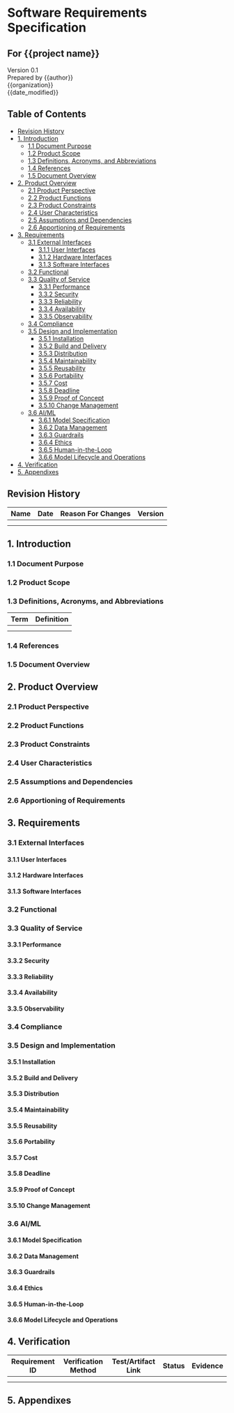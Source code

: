 # Software Requirements Specification
## For {{project name}}

Version 0.1  
Prepared by {{author}}  
{{organization}}  
{{date_modified}}

## Table of Contents
<!-- TOC -->
* [Revision History](#revision-history)
* [1. Introduction](#1-introduction)
    * [1.1 Document Purpose](#11-document-purpose)
    * [1.2 Product Scope](#12-product-scope)
    * [1.3 Definitions, Acronyms, and Abbreviations](#13-definitions-acronyms-and-abbreviations)
    * [1.4 References](#14-references)
    * [1.5 Document Overview](#15-document-overview)
* [2. Product Overview](#2-product-overview)
    * [2.1 Product Perspective](#21-product-perspective)
    * [2.2 Product Functions](#22-product-functions)
    * [2.3 Product Constraints](#23-product-constraints)
    * [2.4 User Characteristics](#24-user-characteristics)
    * [2.5 Assumptions and Dependencies](#25-assumptions-and-dependencies)
    * [2.6 Apportioning of Requirements](#26-apportioning-of-requirements)
* [3. Requirements](#3-requirements)
    * [3.1 External Interfaces](#31-external-interfaces)
        * [3.1.1 User Interfaces](#311-user-interfaces)
        * [3.1.2 Hardware Interfaces](#312-hardware-interfaces)
        * [3.1.3 Software Interfaces](#313-software-interfaces)
    * [3.2 Functional](#32-functional)
    * [3.3 Quality of Service](#33-quality-of-service)
        * [3.3.1 Performance](#331-performance)
        * [3.3.2 Security](#332-security)
        * [3.3.3 Reliability](#333-reliability)
        * [3.3.4 Availability](#334-availability)
        * [3.3.5 Observability](#335-observability)
    * [3.4 Compliance](#34-compliance)
    * [3.5 Design and Implementation](#35-design-and-implementation)
        * [3.5.1 Installation](#351-installation)
        * [3.5.2 Build and Delivery](#352-build-and-delivery)
        * [3.5.3 Distribution](#353-distribution)
        * [3.5.4 Maintainability](#354-maintainability)
        * [3.5.5 Reusability](#355-reusability)
        * [3.5.6 Portability](#356-portability)
        * [3.5.7 Cost](#357-cost)
        * [3.5.8 Deadline](#358-deadline)
        * [3.5.9 Proof of Concept](#359-proof-of-concept)
        * [3.5.10 Change Management](#3510-change-management)
    * [3.6 AI/ML](#36-aiml)
        * [3.6.1 Model Specification](#361-model-specification)
        * [3.6.2 Data Management](#362-data-management)
        * [3.6.3 Guardrails](#363-guardrails)
        * [3.6.4 Ethics](#364-ethics)
        * [3.6.5 Human-in-the-Loop](#365-human-in-the-loop)
        * [3.6.6 Model Lifecycle and Operations](#366-model-lifecycle-and-operations)
* [4. Verification](#4-verification)
* [5. Appendixes](#5-appendixes)
<!-- TOC -->

## Revision History

| Name | Date | Reason For Changes | Version |
|------|------|--------------------|---------|
|      |      |                    |         |
|      |      |                    |         |

## 1. Introduction
<!-- overview of the SRS: purpose, scope, audience, and organization of the document; avoid detailed requirements -->

### 1.1 Document Purpose
<!-- why this SRS exists, its intended audiences, and how they'll use it; keep to 2–4 sentences and avoid implementation detail -->

### 1.2 Product Scope
<!-- the product (name/version), its primary purpose, key capabilities, and boundaries. keep brief and focus on the "what" and "why", not the "how" -->

### 1.3 Definitions, Acronyms, and Abbreviations
<!-- glossary of domain terms, acronyms, and abbreviations; keep entries alphabetized -->

| Term | Definition |
|------|------------|
|      |            |
|      |            |

### 1.4 References
<!-- normative and informative external sources; include title, owner, version, date, location/URL, and whether it is normative or informative -->

### 1.5 Document Overview
<!-- document structure and conventions -->

## 2. Product Overview
<!-- background and context that shape the product's requirements -->

### 2.1 Product Perspective
<!-- context of the system: a new product, a replacement, or part of a family; note relationships to other systems -->

### 2.2 Product Functions
<!-- major functional areas or features the product provides in 5–10 concise bullets -->

### 2.3 Product Constraints
<!-- design and implementation constraints that affect the solution -->

### 2.4 User Characteristics
<!-- classes, roles, expertise, access levels, frequency of use, and accessibility or localization needs -->

### 2.5 Assumptions and Dependencies
<!-- assumptions about environment, third-party services, usage patterns, and other external factors; note potential impact/risk. -->

### 2.6 Apportioning of Requirements
<!-- map major requirements to subsystems, services, or releases/iterations -->

## 3. Requirements
<!-- identifiable, verifiable, testable requirements; avoid implementation details -->

### 3.1 External Interfaces
<!-- inputs/outputs (formats, protocols, timing, etc); reference interface schemas where available. -->

#### 3.1.1 User Interfaces
<!-- user interactions (UI elements, dialogs, flows); reference design/style guides -->

#### 3.1.2 Hardware Interfaces
<!-- interactions with physical devices (types, signals, etc) -->

#### 3.1.3 Software Interfaces
<!-- integrations with other systems (APIs, contracts, owner, etc) -->

### 3.2 Functional
<!-- externally observable behaviors organized by feature/use case -->

### 3.3 Quality of Service
<!-- measurable non-functional attributes section -->

#### 3.3.1 Performance
<!-- time (latency, throughput, etc.) and space (memory, storage, bandwidth, etc.) -->

#### 3.3.2 Security
<!-- protection of data, identities, and operations (transit/rest, auth, encryption, etc); safety, confidentiality, privacy, integrity, and availability -->

#### 3.3.3 Reliability
<!-- ability to consistently perform as specified (MTBF, redundancy/failover, caches, etc) -->

#### 3.3.4 Availability
<!-- readiness to deliver service (target SLAs, maintenance windows, recovery/restore, etc) -->

#### 3.3.5 Observability
<!--  logs, metrics, traces, alerting and dashboards -->

### 3.4 Compliance
<!-- laws, standards, contracts, or policies; cite the authority and verifiable criteria. -->

### 3.5 Design and Implementation
<!-- constraints and mandates on design, deployment, and maintenance section -->

#### 3.5.1 Installation
<!-- ensure software runs smoothly in its target environments (supported platforms, prerequisites, configuration, etc) -->

#### 3.5.2 Build and Delivery
<!-- controls for building and delivering (dependency management, automation, integrity/traceability, etc) -->

#### 3.5.3 Distribution
<!-- distributed deployments, data, and devices (topologies, replication/placement, etc) -->

#### 3.5.4 Maintainability
<!-- measurable attributes that make the software easier to modify, fix, and evolve (modularity, standards, documentation, observability, etc) -->

#### 3.5.5 Reusability
<!-- components intended for reuse -->

#### 3.5.6 Portability
<!-- ability to run on multiple environments (supported OSs/runtimes, cloud providers, etc) -->

#### 3.5.7 Cost
<!-- targets/budgets that influence design or implementation (cloud spend, per-transaction, licensing, etc) -->

#### 3.5.8 Deadline
<!-- milestones, delivery dates, and readiness criteria -->

#### 3.5.9 Proof of Concept
<!-- objectives, scope, timebox, and success criteria for any POC -->

#### 3.5.10 Change Management
<!-- how changes are introduced and communicated (categories, required artifacts and workflow, etc) -->

### 3.6 AI/ML
<!-- ML-specific requirements section -->

#### 3.6.1 Model Specification
<!-- model purpose, inputs/outputs, performance targets, validation data, versioning -->

#### 3.6.2 Data Management
<!-- lifecycle of datasets (origin, labeling, anonymization, etc) -->

#### 3.6.3 Guardrails
<!-- controls that the system operates within approved boundaries (validation/sanitation, output filtering, action limits, etc) -->

#### 3.6.4 Ethics
<!-- fairness, transparency, and accountability metrics/enforcement -->

#### 3.6.5 Human-in-the-Loop
<!-- human oversight (review points, escalations, feedback, etc) -->

#### 3.6.6 Model Lifecycle and Operations
<!-- deployment, monitoring, retraining, and retiring -->

## 4. Verification

| Requirement ID | Verification Method | Test/Artifact Link | Status | Evidence |
|----------------|---------------------|--------------------|--------|----------|
|                |                     |                    |        |          |
|                |                     |                    |        |          |

## 5. Appendixes
